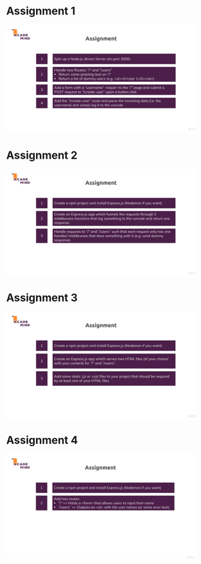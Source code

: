 # Assignment 1
![Assignment 1 to-do](img/assignment-1-info.png)

# Assignment 2
![Assignment 2 to-do](img/assignment-2-info.png)

# Assignment 3
![Assignment 3 to-do](img/assignment-3-info.png)

# Assignment 4
![Assignment 4 to-do](img/assignment-4-info.png)